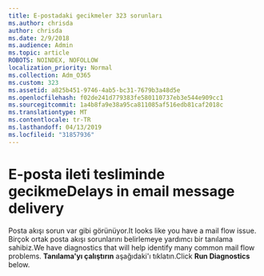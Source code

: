 ```yaml
---
title: E-postadaki gecikmeler 323 sorunları
ms.author: chrisda
author: chrisda
ms.date: 2/9/2018
ms.audience: Admin
ms.topic: article
ROBOTS: NOINDEX, NOFOLLOW
localization_priority: Normal
ms.collection: Adm_O365
ms.custom: 323
ms.assetid: a825b451-9746-4ab5-bc31-7679b3a48d5e
ms.openlocfilehash: f02de241d779383fe580110737eb3e544e909cc1
ms.sourcegitcommit: 1a4b8fa9e38a95ca811085af516edb81caf2018c
ms.translationtype: MT
ms.contentlocale: tr-TR
ms.lasthandoff: 04/13/2019
ms.locfileid: "31857936"
---
```

# <a name="delays-in-email-message-delivery"></a><span data-ttu-id="ff35a-102">E-posta ileti tesliminde gecikme</span><span class="sxs-lookup"><span data-stu-id="ff35a-102">Delays in email message delivery</span></span>

<span data-ttu-id="ff35a-103">Posta akışı sorun var gibi görünüyor.</span><span class="sxs-lookup"><span data-stu-id="ff35a-103">It looks like you have a mail flow issue.</span></span> <span data-ttu-id="ff35a-104">Birçok ortak posta akışı sorunlarını belirlemeye yardımcı bir tanılama sahibiz.</span><span class="sxs-lookup"><span data-stu-id="ff35a-104">We have diagnostics that will help identify many common mail flow problems.</span></span> <span data-ttu-id="ff35a-105">**Tanılama'yı çalıştırın** aşağıdaki'ı tıklatın.</span><span class="sxs-lookup"><span data-stu-id="ff35a-105">Click **Run Diagnostics** below.</span></span>
